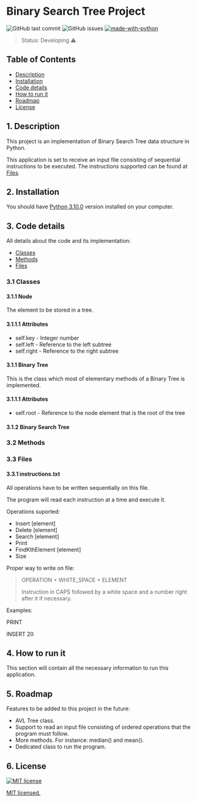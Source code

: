 # Binary Search Tree Project

![GitHub last commit](https://img.shields.io/github/last-commit/1danielsc/BinarySearchTree)  ![GitHub issues](https://img.shields.io/github/issues-raw/1danielsc/BinarySearchTree)  [![made-with-python](https://img.shields.io/badge/Made%20with-Python-1f425f.svg)](https://www.python.org/)



> Status: Developing ⚠️


## Table of Contents

  - [Description](#1-description)
  - [Installation](#2-installation)
  - [Code details](#3-code-details)
  - [How to run it](#4-how-to-run-it)
  - [Roadmap](#5-roadmap)
  - [License](#6-license)


## 1. Description

This project is an implementation of Binary Search Tree data structure in Python. 


This application is set to receive an input file consisting of sequential instructions to be executed. The instructions supported can be found at [Files](#33-files).


## 2. Installation
You should have [Python 3.10.0](https://www.python.org/downloads/release/python-3100/) version installed on your computer.


## 3. Code details

All details about the code and its implementation:

  - [Classes](#31-classes)
  - [Methods](#32-methods)
  - [Files](#33-files)

### 3.1 Classes

#### 3.1.1 Node

The element to be stored in a tree.

#### 3.1.1.1 Attributes

- self.key - Integer number
- self.left - Reference to the left subtree
- self.right - Reference to the right subtree


#### 3.1.1 Binary Tree

This is the class which most of elementary methods of a Binary Tree is implemented.

#### 3.1.1.1 Attributes


- self.root - Reference to the node element that is the root of the tree


#### 3.1.2 Binary Search Tree

### 3.2 Methods



### 3.3 Files

#### 3.3.1 instructions.txt

All operations have to be written sequentially on this file.

The program will read each instruction at a time and execute it.

Operations suported:
- Insert [element]
- Delete [element]
- Search [element]
- Print
- FindKthElement [element]
- Size

Proper way to write on file: 
>OPERATION + WHITE_SPACE + ELEMENT 
>
>Instruction in CAPS followed by a white space and a number right after it if necessary.

Examples:

PRINT

INSERT 20



## 4. How to run it

This section will contain all the necessary information to run this application.

## 5. Roadmap

Features to be added to this project in the future:

- AVL Tree class.
- Support to read an input file consisting of ordered operations that the program must follow.
- More methods. For instance: median() and mean().
- Dedicated class to run the program.

## 6. License

[![MIT license](https://img.shields.io/badge/License-MIT-blue.svg)](https://lbesson.mit-license.org/)

[MIT licensed.]("https://github.com/1DanielSC/BinarySearchTree/blob/main/LICENSE")